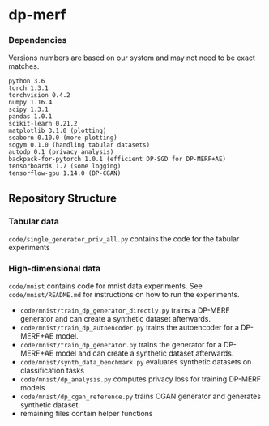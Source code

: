 # dp-merf


### Dependencies
Versions numbers are based on our system and may not need to be exact matches. 

    python 3.6
    torch 1.3.1              
    torchvision 0.4.2
    numpy 1.16.4
    scipy 1.3.1
    pandas 1.0.1
    scikit-learn 0.21.2
    matplotlib 3.1.0 (plotting)
    seaborn 0.10.0 (more plotting)
    sdgym 0.1.0 (handling tabular datasets)
    autodp 0.1 (privacy analysis)
    backpack-for-pytorch 1.0.1 (efficient DP-SGD for DP-MERF+AE)
    tensorboardX 1.7 (some logging)
    tensorflow-gpu 1.14.0 (DP-CGAN)


## Repository Structure

### Tabular data

`code/single_generator_priv_all.py` contains the code for the tabular experiments


### High-dimensional data
`code/mnist` contains code for mnist data experiments. See `code/mnist/README.md` for instructions on how to run the experiments.
- `code/mnist/train_dp_generator_directly.py` trains a DP-MERF generator and can create a synthetic dataset afterwards.
- `code/mnist/train_dp_autoencoder.py` trains the autoencoder for a DP-MERF+AE model.
- `code/mnist/train_dp_generator.py` trains the generator for a DP-MERF+AE model and can create a synthetic dataset afterwards.
- `code/mnist/synth_data_benchmark.py` evaluates synthetic datasets on classification tasks
- `code/mnist/dp_analysis.py` computes privacy loss for training DP-MERF models
- `code/mnist/dp_cgan_reference.py` trains CGAN generator and generates synthetic dataset.
- remaining files contain helper functions

